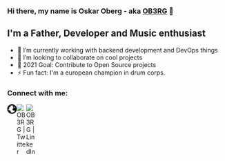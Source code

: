### Hi there, my name is Oskar Oberg - aka [OB3RG][website] 👋

## I'm a Father, Developer and Music enthusiast

 - 🔭 I’m currently working with backend development and DevOps things
 - 👯 I’m looking to collaborate on cool projects
 - 🥅 2021 Goal: Contribute to Open Source projects
 - ⚡ Fun fact: I'm a european champion in drum corps.

### Connect with me:

[<img align="left" alt="oskaroberg.com" width="22px"
src="https://raw.githubusercontent.com/iconic/open-iconic/master/svg/globe.svg" />][website]
[<img align="left" alt="OB3RG | Twitter" width="22px"
src="https://cdn.jsdelivr.net/npm/simple-icons@v3/icons/twitter.svg" />][twitter]
[<img align="left" alt="OB3RG | LinkedIn" width="22px"
src="https://cdn.jsdelivr.net/npm/simple-icons@v3/icons/linkedin.svg" />][linkedin]
<!--
**OB3RG/OB3RG** is a ✨ _special_ ✨ repository because its `README.md` (this file) appears on your GitHub profile.

Here are some ideas to get you started:

- 🔭 I’m currently working on ...
- 🌱 I’m currently learning ...
- 👯 I’m looking to collaborate on ...
- 🤔 I’m looking for help with ...
- 💬 Ask me about ...
- 📫 How to reach me: ...
- 😄 Pronouns: ...
- ⚡ Fun fact: ...
-->

[website]: https://oskaroberg.com
[twitter]: https://twitter.com/Oskar_Oberg
[linkedin]: https://www.linkedin.com/in/🖥️-oskar-öberg-4228b058
